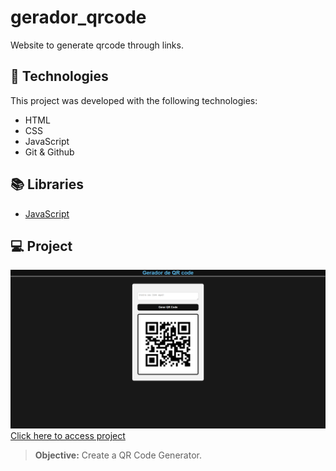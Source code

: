 # gerador_qrcode
Website to generate qrcode through links.

## 🚀 Technologies
This project was developed with the following technologies:
- HTML
- CSS
- JavaScript
- Git & Github

## 📚 Libraries
- [JavaScript](https://developer.mozilla.org/pt-BR/docs/Web/JavaScript)

## 💻 Project
![preview](./preview.png/)
[Click here to access project]()
> **Objective:** Create a QR Code Generator.
